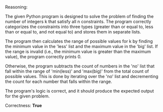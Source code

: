 Reasoning:

The given Python program is designed to solve the problem of finding the number of integers k that satisfy all n constraints. The program correctly categorizes the constraints into three types (greater than or equal to, less than or equal to, and not equal to) and stores them in separate lists.

The program then calculates the range of possible values for k by finding the minimum value in the 'less' list and the maximum value in the 'big' list. If the range is invalid (i.e., the minimum value is greater than the maximum value), the program correctly prints 0.

Otherwise, the program subtracts the count of numbers in the 'no' list that fall within the range of 'min(less)' and 'max(big)' from the total count of possible values. This is done by iterating over the 'no' list and decrementing the count for each number that falls within the range.

The program's logic is correct, and it should produce the expected output for the given problem.

Correctness: **True**